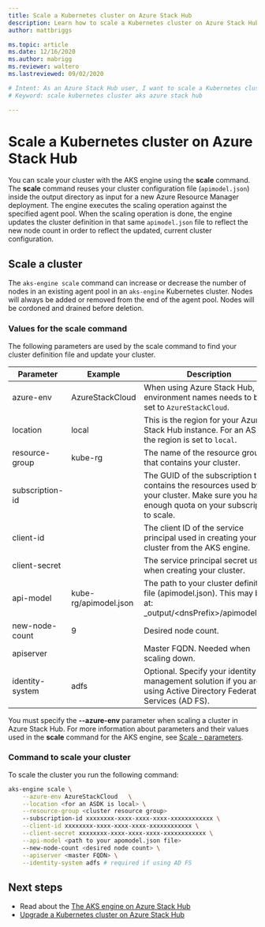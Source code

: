 ```yaml
---
title: Scale a Kubernetes cluster on Azure Stack Hub 
description: Learn how to scale a Kubernetes cluster on Azure Stack Hub.
author: mattbriggs

ms.topic: article
ms.date: 12/16/2020
ms.author: mabrigg
ms.reviewer: waltero
ms.lastreviewed: 09/02/2020

# Intent: As an Azure Stack Hub user, I want to scale a Kubernetes cluster using AKS on Azure Stack Hub.
# Keyword: scale kubernetes cluster aks azure stack hub

---
```



# Scale a Kubernetes cluster on Azure Stack Hub

You can scale your cluster with the AKS engine using the **scale** command. The **scale** command reuses your cluster configuration file (`apimodel.json`) inside the output directory as input for a new Azure Resource Manager deployment. The engine executes the scaling operation against the specified agent pool. When the scaling operation is done, the engine updates the cluster definition in that same `apimodel.json` file to reflect the new node count in order to reflect the updated, current cluster configuration.

## Scale a cluster

The `aks-engine scale` command can increase or decrease the number of nodes in an existing agent pool in an `aks-engine` Kubernetes cluster. Nodes will always be added or removed from the end of the agent pool. Nodes will be cordoned and drained before deletion.

### Values for the scale command

The following parameters are used by the scale command to find your cluster definition file and update your cluster.

| Parameter | Example | Description |
| --- | --- | --- | 
| azure-env | AzureStackCloud | When using Azure Stack Hub, the environment names needs to be set to `AzureStackCloud`. | 
| location | local | This is the region for your Azure Stack Hub instance. For an ASDK, the region is set to `local`.  | 
| resource-group | kube-rg | The name of the resource group that contains your cluster. | 
| subscription-id |  | The GUID of the subscription that contains the resources used by your cluster. Make sure you have enough quota on your subscription to scale. | 
| client-id |  | The client ID of the service principal used in creating your cluster from the AKS engine. | 
| client-secret |  | The service principal secret used when creating your cluster. | 
| api-model | kube-rg/apimodel.json | The path to your cluster definition file (apimodel.json). This may be at:  _output/\<dnsPrefix>/apimodel.json | 
| new-node-count | 9 | Desired node count. | 
| apiserver |  | Master FQDN. Needed when scaling down. |
| identity-system | adfs | Optional. Specify your identity management solution if you are using Active Directory Federated Services (AD FS). |

You must specify the **--azure-env** parameter when scaling a cluster in Azure Stack Hub. For more information about parameters and their values used in the **scale** command for the AKS engine, see [Scale - parameters](https://github.com/Azure/aks-engine/blob/master/docs/topics/scale.md#parameters).

### Command to scale your cluster

To scale the cluster you run the following command:

```bash
aks-engine scale \
    --azure-env AzureStackCloud   \
    --location <for an ASDK is local> \
    --resource-group <cluster resource group>
    --subscription-id xxxxxxxx-xxxx-xxxx-xxxx-xxxxxxxxxxxx \
    --client-id xxxxxxxx-xxxx-xxxx-xxxx-xxxxxxxxxxxx \
    --client-secret xxxxxxxx-xxxx-xxxx-xxxx-xxxxxxxxxxxx \
    --api-model <path to your apomodel.json file>
    --new-node-count <desired node count> \
    --apiserver <master FQDN> \
    --identity-system adfs # required if using AD FS
```

## Next steps

- Read about the [The AKS engine on Azure Stack Hub](azure-stack-kubernetes-aks-engine-overview.md)
- [Upgrade a Kubernetes cluster on Azure Stack Hub](azure-stack-kubernetes-aks-engine-upgrade.md)
